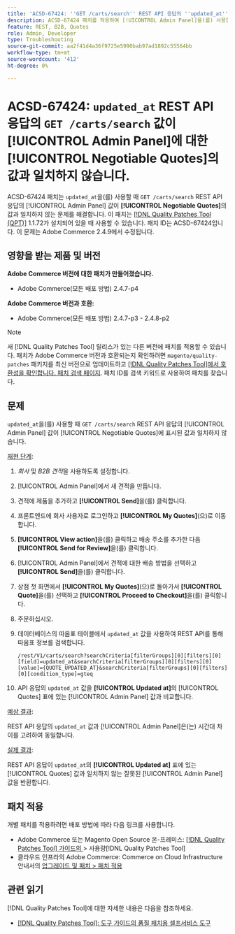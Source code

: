 ```yaml
---
title: 'ACSD-67424: ''GET /carts/search'' REST API 응답의 ''updated_at'' 값이 [!UICONTROL Admin Panel]에 대한 [!UICONTROL Negotiable Quotes]의 값과 일치하지 않습니다.'
description: ACSD-67424 패치를 적용하여 [!UICONTROL Admin Panel]을(를) 사용할 때 'GET /carts/search' REST API 응답의 'updated_at' 값이 [!UICONTROL Negotiable Quotes]의 값과 일치하지 않는 Adobe Commerce 문제를 해결합니다.
feature: REST, B2B, Quotes
role: Admin, Developer
type: Troubleshooting
source-git-commit: aa2f41d4a36f9725e5990bab97ad1892c55564bb
workflow-type: tm+mt
source-wordcount: '412'
ht-degree: 0%

---
```



# ACSD-67424: `updated_at` REST API 응답의 `GET /carts/search` 값이 [!UICONTROL Admin Panel]에 대한 [!UICONTROL Negotiable Quotes]의 값과 일치하지 않습니다.

ACSD-67424 패치는 `updated_at`을(를) 사용할 때 `GET /carts/search` REST API 응답의 [!UICONTROL Admin Panel] 값이 **[!UICONTROL Negotiable Quotes]**&#x200B;의 값과 일치하지 않는 문제를 해결합니다. 이 패치는 [[!DNL Quality Patches Tool (QPT)]](/help/tools/quality-patches-tool/quality-patches-tool-to-self-serve-quality-patches.md) 1.1.72가 설치되어 있을 때 사용할 수 있습니다. 패치 ID는 ACSD-67424입니다. 이 문제는 Adobe Commerce 2.4.9에서 수정됩니다.

## 영향을 받는 제품 및 버전

**Adobe Commerce 버전에 대한 패치가 만들어졌습니다.**

* Adobe Commerce(모든 배포 방법) 2.4.7-p4

**Adobe Commerce 버전과 호환:**

* Adobe Commerce(모든 배포 방법) 2.4.7-p3 - 2.4.8-p2

>[!NOTE]
>
>새 [!DNL Quality Patches Tool] 릴리스가 있는 다른 버전에 패치를 적용할 수 있습니다. 패치가 Adobe Commerce 버전과 호환되는지 확인하려면 `magento/quality-patches` 패키지를 최신 버전으로 업데이트하고 [[!DNL Quality Patches Tool]에서 호환성을 확인합니다. 패치 검색 페이지](https://experienceleague.adobe.com/tools/commerce-quality-patches/index.html?lang=ko). 패치 ID를 검색 키워드로 사용하여 패치를 찾습니다.

## 문제

`updated_at`을(를) 사용할 때 `GET /carts/search` REST API 응답의 [!UICONTROL Admin Panel] 값이 [!UICONTROL Negotiable Quotes]에 표시된 값과 일치하지 않습니다.

<u>재현 단계</u>:

1. *회사* 및 *B2B 견적*&#x200B;을 사용하도록 설정합니다.
1. [!UICONTROL Admin Panel]에서 새 견적을 만듭니다.
1. 견적에 제품을 추가하고 **[!UICONTROL Send]**&#x200B;을(를) 클릭합니다.
1. 프론트엔드에 회사 사용자로 로그인하고 **[!UICONTROL My Quotes]**(으)로 이동합니다.
1. **[!UICONTROL View action]**&#x200B;을(를) 클릭하고 배송 주소를 추가한 다음 **[!UICONTROL Send for Review]**&#x200B;을(를) 클릭합니다.
1. [!UICONTROL Admin Panel]에서 견적에 대한 배송 방법을 선택하고 **[!UICONTROL Send]**&#x200B;을(를) 클릭합니다.
1. 상점 첫 화면에서 **[!UICONTROL My Quotes]**(으)로 돌아가서 **[!UICONTROL Quote]**&#x200B;을(를) 선택하고 **[!UICONTROL Proceed to Checkout]**&#x200B;을(를) 클릭합니다.
1. 주문하십시오.
1. 데이터베이스의 따옴표 테이블에서 `updated_at` 값을 사용하여 REST API를 통해 따옴표 정보를 검색합니다.

   ```
   /rest/V1/carts/search?searchCriteria[filterGroups][0][filters][0][field]=updated_at&searchCriteria[filterGroups][0][filters][0][value]={QUOTE_UPDATED_AT}&searchCriteria[filterGroups][0][filters][0][condition_type]=gteq
   ```

1. API 응답의 `updated_at` 값을 **[!UICONTROL Updated at]**&#x200B;의 [!UICONTROL Quotes] 표에 있는 [!UICONTROL Admin Panel] 값과 비교합니다.

<u>예상 결과</u>:

REST API 응답의 `updated_at` 값과 [!UICONTROL Admin Panel]은(는) 시간대 차이를 고려하여 동일합니다.

<u>실제 결과</u>:

REST API 응답이 `updated_at`의 **[!UICONTROL Updated at]** 표에 있는 [!UICONTROL Quotes] 값과 일치하지 않는 잘못된 [!UICONTROL Admin Panel] 값을 반환합니다.

## 패치 적용

개별 패치를 적용하려면 배포 방법에 따라 다음 링크를 사용합니다.

* Adobe Commerce 또는 Magento Open Source 온-프레미스: [[!DNL Quality Patches Tool]  가이드의 &#x200B;](/help/tools/quality-patches-tool/usage.md)> 사용량[!DNL Quality Patches Tool]
* 클라우드 인프라의 Adobe Commerce: Commerce on Cloud Infrastructure 안내서의 [업그레이드 및 패치 > 패치 적용](https://experienceleague.adobe.com/docs/commerce-cloud-service/user-guide/develop/upgrade/apply-patches.html?lang=ko)

## 관련 읽기

[!DNL Quality Patches Tool]에 대한 자세한 내용은 다음을 참조하세요.

* [[!DNL Quality Patches Tool]: 도구 가이드의 품질 패치용 셀프서비스 도구](/help/tools/quality-patches-tool/quality-patches-tool-to-self-serve-quality-patches.md)
